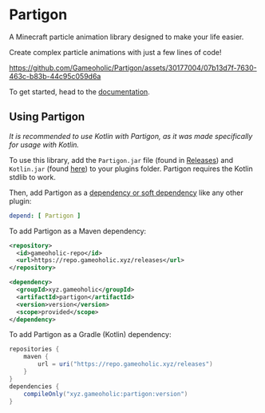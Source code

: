 # Partigon

A Minecraft particle animation library designed to make your life easier.

Create complex particle animations with just a few lines of code!

https://github.com/Gameoholic/Partigon/assets/30177004/07b13d7f-7630-463c-b83b-44c95c059d6a

To get started, head to the [documentation](https://partigon.gameoholic.xyz/).


## Using Partigon
_It is recommended to use Kotlin with Partigon, as it was made specifically for usage with Kotlin._

To use this library, add the `Partigon.jar` file (found in [Releases](https://github.com/Gameoholic/Partigon/releases)) and `Kotlin.jar` (found [here](https://github.com/Gameoholic/PaperKotlin/releases)) to your plugins folder. Partigon requires the Kotlin stdlib to work. 

Then, add Partigon as a [dependency or soft dependency](https://docs.papermc.io/paper/dev/plugin-yml#dependencies) like any other plugin:

```yml
depend: [ Partigon ]
```

To add Partigon as a Maven dependency:

```xml
<repository>
  <id>gameoholic-repo</id>
  <url>https://repo.gameoholic.xyz/releases</url>
</repository>

<dependency>
  <groupId>xyz.gameoholic</groupId>
  <artifactId>partigon</artifactId>
  <version>version</version>
  <scope>provided</scope>
</dependency>
```

To add Partigon as a Gradle (Kotlin) dependency:

```gradle
repositories {
    maven {
        url = uri("https://repo.gameoholic.xyz/releases")
    }
}
dependencies {
    compileOnly("xyz.gameoholic:partigon:version")
}
```

